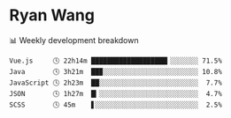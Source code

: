 # Ryan Wang

 <!-- waka-box start -->
📊 Weekly development breakdown
```text
Vue.js     🕓 22h14m ███████████████████▎░░░░░░░ 71.5%
Java       🕓 3h21m  ██▉░░░░░░░░░░░░░░░░░░░░░░░░ 10.8%
JavaScript 🕓 2h23m  ██░░░░░░░░░░░░░░░░░░░░░░░░░  7.7%
JSON       🕓 1h27m  █▎░░░░░░░░░░░░░░░░░░░░░░░░░  4.7%
SCSS       🕓 45m    ▋░░░░░░░░░░░░░░░░░░░░░░░░░░  2.5%
```
<!-- Powered by https://github.com/YouEclipse/waka-box-go . -->
<!-- waka-box end -->